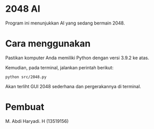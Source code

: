 # 2048 AI
Program ini menunjukkan AI yang sedang bermain 2048.

# Cara menggunakan
Pastikan komputer Anda memiliki Python dengan versi 3.9.2 ke atas.

Kemudian, pada terminal, jalankan perintah berikut:
```
python src/2048.py
```
Akan terliht GUI 2048 sederhana dan pergerakannya di terminal.

# Pembuat
M. Abdi Haryadi. H (13519156)